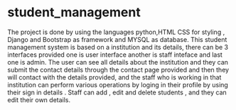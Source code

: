 # student_management

The project is done by using the languages python,HTML CSS for styling , Django and Bootstrap as framework and MYSQL as  database.
This student management system is based on a institution and its details, there can be 3 interfaces provided one is user interface another is staff inteface and last one is admin.
The user can see all details about the institution and they can submit the contact details through the contact page provided and then they will contact with the details provided, 
and the staff who is working in that institution can perform various operations by loging in their profile by using their sign in details . Staff can add , edit and delete 
students , and they can edit their own details.
